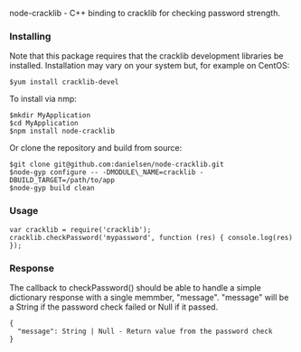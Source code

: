 node-cracklib - C++ binding to cracklib for checking password strength.

### Installing 

Note that this package requires that the cracklib development libraries 
be installed. Installation may vary on your system but, for example on CentOS:

    $yum install cracklib-devel

To install via nmp:
    
    $mkdir MyApplication
    $cd MyApplication
    $npm install node-cracklib

Or clone the repository and build from source:

    $git clone git@github.com:danielsen/node-cracklib.git
    $node-gyp configure -- -DMODULE\_NAME=cracklib -DBUILD_TARGET=/path/to/app
    $node-gyp build clean

### Usage

    var cracklib = require('cracklib');
    cracklib.checkPassword('mypassword', function (res) { console.log(res) });

### Response

The callback to checkPassword() should be able to handle a simple dictionary
response with a single memmber, "message". "message" will be a String if the
password check failed or Null if it passed.

    {
      "message": String | Null - Return value from the password check
    }
